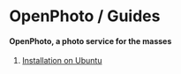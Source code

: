 OpenPhoto / Guides
=======================
#### OpenPhoto, a photo service for the masses

1.  [Installation on Ubuntu][guideinstallubuntu]

[guideinstallubuntu]: documentation/guides/InstallationUbuntu.markdown
